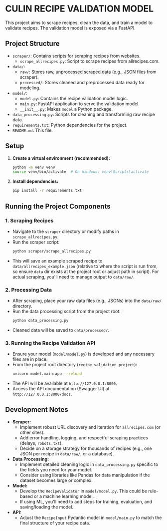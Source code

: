 # CULIN RECIPE VALIDATION MODEL

This project aims to scrape recipes, clean the data, and train a model to validate recipes. 
The validation model is exposed via a FastAPI.

## Project Structure

- `scraper/`: Contains scripts for scraping recipes from websites.
  - `scrape_allrecipes.py`: Script to scrape recipes from allrecipes.com.
- `data/`:
  - `raw/`: Stores raw, unprocessed scraped data (e.g., JSON files from scraper).
  - `processed/`: Stores cleaned and preprocessed data ready for modeling.
- `model/`:
  - `model.py`: Contains the recipe validation model logic.
  - `main.py`: FastAPI application to serve the validation model.
  - `__init__.py`: Makes `model` a Python package.
- `data_processing.py`: Scripts for cleaning and transforming raw recipe data.
- `requirements.txt`: Python dependencies for the project.
- `README.md`: This file.

## Setup

1.  **Create a virtual environment (recommended):**
    ```bash
    python -m venv venv
    source venv/bin/activate  # On Windows: venv\Scripts\activate
    ```

2.  **Install dependencies:**
    ```bash
    pip install -r requirements.txt
    ```

## Running the Project Components

### 1. Scraping Recipes

- Navigate to the `scraper` directory or modify paths in `scrape_allrecipes.py`.
- Run the scraper script:
  ```bash
  python scraper/scrape_allrecipes.py
  ```
- This will save an example scraped recipe to `data/allrecipes_example.json` (relative to where the script is run from, so ensure `data` dir exists at the project root or adjust path in script). For actual scraping, you'll need to manage output to `data/raw/`.

### 2. Processing Data

- After scraping, place your raw data files (e.g., JSONs) into the `data/raw/` directory.
- Run the data processing script from the project root:
  ```bash
  python data_processing.py
  ```
- Cleaned data will be saved to `data/processed/`.

### 3. Running the Recipe Validation API

- Ensure your model (`model/model.py`) is developed and any necessary files are in place.
- From the project root directory (`recipe_validation_project`):
  ```bash
  uvicorn model.main:app --reload
  ```
- The API will be available at `http://127.0.0.1:8000`.
- Access the API documentation (Swagger UI) at `http://127.0.0.1:8000/docs`.

## Development Notes

- **Scraper:** 
    - Implement robust URL discovery and iteration for `allrecipes.com` (or other sites).
    - Add error handling, logging, and respectful scraping practices (delays, `robots.txt`).
    - Decide on a storage strategy for thousands of recipes (e.g., one JSON per recipe in `data/raw/`, or a database).
- **Data Processing:**
    - Implement detailed cleaning logic in `data_processing.py` specific to the fields you need for your model.
    - Consider using libraries like Pandas for data manipulation if the dataset becomes large or complex.
- **Model:**
    - Develop the `RecipeValidator` in `model/model.py`. This could be rule-based or a machine learning model.
    - If using ML, you'll need to add steps for training, evaluation, and saving/loading the model.
- **API:**
    - Adjust the `RecipeInput` Pydantic model in `model/main.py` to match the final structure of your recipe data. 
